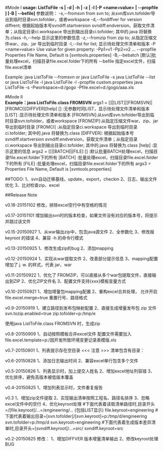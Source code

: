 #Mode I
**usage: ListToFile -s | -d | -h | -z | -l     [-P <name=value> | --propfile <PropertiesFile>]  [-B | --befile]**
  参数说明：
    -s,--fromsvn                   from svn to; 从svn库svn.tofolder导出到临时目录svn.tofolder，或者workspace
    -d,--fordiffver                for version diffrent; 根据起始版本号svndiff.startversion
                                   svndiff.endversion，获取文件清单；从指定目录ci.workspace 导出到输出目录ci.tofolder;  其中的.java 将替换为.class
    -h,--help                      显示这里的参数信息
    -z,--fromzip                   from zip to; 从指定压缩文件war、zip、jar 导出到临时目录
    -l,--list                      for list; 显示待处理文件清单和版本
    -P <name=value>                Use value for given property: -Pp1=v1 -Pp2=v2 ...
       --propfile <PropertiesFile> Properties File Name, Default is [svntools.properties]
    -B,--bebatch                   [默认]批量处理excel，扫描目录file.excel.folder下的所有
       --befile                    指定excel文件，扫描file.excel清单

  Example:
    java ListToFile --fromsvn or  java ListToFile -s
    java ListToFile --list    or  java ListToFile -l
    java ListToFile -l -propfile custom.properties
    java ListToFile -s -Pworkspace=d:/gogo -Pfile.excel=d:/gogo/aaa.xls
    
#Mode II    
**Example：java ListToFile.class FROMSVN**
  args1 = []|[LIST]|[FROMSVN]|[FROMCI][DIFFVER][help]
          []       :无参数时同LIST，显示待处理文件清单和版本
          [LIST]   :显示待处理文件清单和版本
          [FROMSVN]:从svn库svn.tofolder导出到临时目录svn.tofolder，或者workspace
          [FROMZIP]:从指定压缩文件war、zip、jar 导出到临时目录
          [FROMCI] :从指定目录ci.workspace 导出到临时目录ci.tofolder;  其中的.java 将替换为.class
          [DIFFVER]: 根据起始版本号svndiff.startversion  svndiff.endversion，获取文件清单；从指定目录ci.workspace 导出到输出目录ci.tofolder;  其中的.java 将替换为.class
          [help]   :显示这里的信息
  args2 = []|[BATCH]|[FILE]
          []       :默认批量BATCH处理excel，扫描目录file.excel.folder下的所有
          [BATCH]  :批量处理excel，扫描目录file.excel.folder下的所有
          [FILE]   :批量处理excel，扫描目录file.excel.folder下的所有
  args3 = Properties File Name, Default is [svntools.properties]

##TODO:
1、svn自动迁移基线，update，export，checkin
2、日志、输出文件优化
3、比对检查zip、excel

##Release Note

v0.18-20151102
修改，排除excel空行中有空格的情况

v0.17-20151101
增加输出svn时的版本检查，如果文件没有对应的版本号，将提示并跳过该文件

v0.15-20150927
1、从war输出zip中，包含java源文件
2、全参数化
3、修改报keyroot 的错误
4、兼容 -h  的命令行模式


v0.13-20150925
1、修改生成zip的bug
2、添加mapping

v0.12-20150924
1、实现从war提取文件
2、改善部分提示信息
3、mapping配置增加了 j.  w.  的样式，代表 jar、war
  
v0.11-20150922
1、优化了 FROMZIP，可以直接从多个war包提取文件，直接输出到ZIP
2、优化ZIP文件名
3、配置文件支持{xxx}模板变量方式
  
v0.10-20150921
1、增加增量包mapping配置
2、重构excel合并处理，
   允许开启 file.excel.merge=true 
   重置行号、路径格式
  
v0.9-20150919
1、建立路径到发布包映射配置
2、直接生成增量发布包 zip 文件
   svn.tozip.enabled=true
   zip.tofolder=p:/tmp/e

   使用java ListToFile.class FROMSVN 时，生成zip
  
v0.8-20150909
1、自动按照模板合并excel文件 
配置文件需要加入 file.excel.template=p:/因开发所致环境变更记录表模版.xls

v0.7-20150901
1、列表提示存在空目录   <<< 注意 >>> 清单包含有目录：

v0.6-20150828
1、添加日志输出时间
2、兼容excel单行包含多个文件

v0.5-20150826
1、列表显示时，加上提交人姓名
2、增加excel地址列容错
3、优化排序，避免高版本被低版本覆盖

v0.4-20150825
1、增加列表显示时，文件重复报告

v0.3
1、增加zip文件提取
2、实现输出清单按照工程名、路径名排序
3、忽略excel文件中的空行
4、优化keyroot处理
   #下面代表着读取清单路径时,目录开头=/[file.keyroot]/...=/engineering/...  (包括LIST显示)
file.keyroot=engineering
   #下面代表着输出目录=[svn.tofolder]/[svn.keyroot]=p:/tmp/d/engineering
svn.tofolder=p:/tmp/d
svn.keyroot=engineering
   #下面代表着生成版本差异清单时,目录开头=[svndiff.keyroot]/...=src/ 
svndiff.keyroot=src

v0.2-20150825   修改：
1、增加DIFFVER 版本增量清单输出
2、修改keyroot处理BUG
